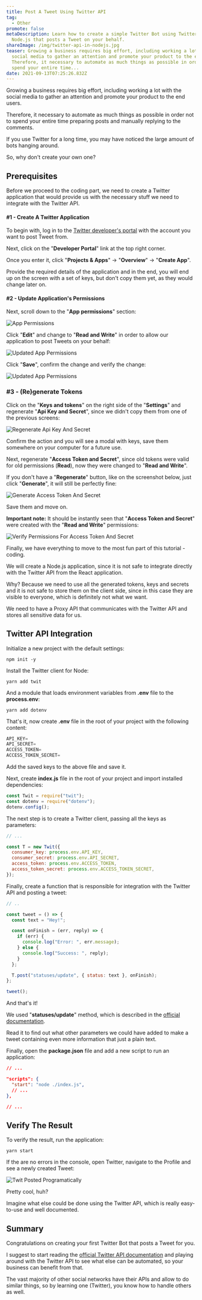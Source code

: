 ```yaml
---
title: Post A Tweet Using Twitter API
tag:
  - Other
promote: false
metaDescription: Learn how to create a simple Twitter Bot using Twitter API and
  Node.js that posts a Tweet on your behalf.
shareImage: /img/twitter-api-in-nodejs.jpg
teaser: Growing a business requires big effort, including working a lot with the
  social media to gather an attention and promote your product to the end users.
  Therefore, it necessary to automate as much things as possible in order not to
  spend your entire time...
date: 2021-09-13T07:25:26.832Z
---
```

Growing a business requires big effort, including working a lot with the social media to gather an attention and promote your product to the end users.

Therefore, it necessary to automate as much things as possible in order not to spend your entire time preparing posts and manually replying to the comments.

If you use Twitter for a long time, you may have noticed the large amount of bots hanging around.

So, why don't create your own one?

## Prerequisites

Before we proceed to the coding part, we need to create a Twitter application that would provide us with the necessary stuff we need to integrate with the Twitter API.

#### \#1 - Create A Twitter Application

To begin with, log in to the [Twitter developer's portal](https://developer.twitter.com/) with the account you want to post Tweet from.

Next, click on the "**Developer Portal**" link at the top right corner.

Once you enter it, click "**Projects & Apps**" -> "**Overview**" -> "**Create App**".

Provide the required details of the application and in the end, you will end up on the screen with a set of keys, but don't copy them yet, as they would change later on.

#### \#2 - Update Application's Permissions

Next, scroll down to the "**App permissions**" section:

![App Permissions](/img/screenshot-2021-09-12-at-09.48.28.png "App Permissions")

Click "**Edit**" and change to "**Read and Write**" in order to allow our application to post Tweets on your behalf:

![Updated App Permissions](/img/screenshot-2021-09-12-at-09.49.08.png "Updated App Permissions")

Click "**Save**", confirm the change and verify the change:

![Updated App Permissions](/img/screenshot-2021-09-12-at-09.50.01.png "Updated App Permissions")

### \#3 - (Re)generate Tokens

Click on the "**Keys and tokens**" on the right side of the "**Settings**" and regenerate "**Api Key and Secret**", since we didn't copy them from one of the previous screens:

![Regenerate Api Key And Secret](/img/screenshot-2021-09-12-at-09.55.17.png "Regenerate Api Key And Secret")

Confirm the action and you will see a modal with keys, save them somewhere on your computer for a future use.

Next, regenerate "**Access Token and Secret**", since old tokens were valid for old permissions (**Read**), now they were changed to "**Read and Write**".

If you don't have a "**Regenerate**" button, like on the screenshot below, just click "**Generate**", it will still be perfectly fine:

![Generate Access Token And Secret](/img/screenshot-2021-09-12-at-09.56.34.png "Generate Access Token And Secret")

Save them and move on.

**Important note:** It should be instantly seen that "**Access Token and Secret**" were created with the "**Read and Write**" permissions:

![Verify Permissions For Access Token And Secret](/img/screenshot-2021-09-12-at-10.00.25.png "Verify Permissions For Access Token And Secret")

Finally, we have everything to move to the most fun part of this tutorial - coding.

We will create a Node.js application, since it is not safe to integrate directly with the Twitter API from the React application.

Why? Because we need to use all the generated tokens, keys and secrets and it is not safe to store them on the client side, since in this case they are visible to everyone, which is definitely not what we want.

We need to have a Proxy API that communicates with the Twitter API and stores all sensitive data for us.

## Twitter API Integration

Initialize a new project with the default settings:

`npm init -y`

Install the Twitter client for Node:

`yarn add twit`

And a module that loads environment variables from **.env** file to the **process.env**:

`yarn add dotenv`

That's it, now create **.env** file in the root of your project with the following content:

```javascript
API_KEY=
API_SECRET=
ACCESS_TOKEN=
ACCESS_TOKEN_SECRET=
```

Add the saved keys to the above file and save it.

Next, create **index.js** file in the root of your project and import installed dependencies:

```javascript
const Twit = require("twit");
const dotenv = require("dotenv");
dotenv.config();
```

The next step is to create a Twitter client, passing all the keys as parameters:

```javascript
// ...

const T = new Twit({
  consumer_key: process.env.API_KEY,
  consumer_secret: process.env.API_SECRET,
  access_token: process.env.ACCESS_TOKEN,
  access_token_secret: process.env.ACCESS_TOKEN_SECRET,
});
```

Finally, create a function that is responsible for integration with the Twitter API and posting a tweet:

```javascript
// ..

const tweet = () => {
  const text = "Hey!";

  const onFinish = (err, reply) => {
    if (err) {
      console.log("Error: ", err.message);
    } else {
      console.log("Success: ", reply);
    }
  };

  T.post("statuses/update", { status: text }, onFinish);
};

tweet();
```

And that's it!

We used "**statuses/update**" method, which is described in the [official documentation](https://developer.twitter.com/en/docs/twitter-api/v1/tweets/post-and-engage/api-reference/post-statuses-update).

Read it to find out what other parameters we could have added to make a tweet containing even more information that just a plain text.

Finally, open the **package.json** file and add a new script to run an application:

```json
// ...

"scripts": {
  "start": "node ./index.js",
  // ...
},

// ...
```

## Verify The Result

To verify the result, run the application:

`yarn start`

If the are no errors in the console, open Twitter, navigate to the Profile and see a newly created Tweet:

![Twit Posted Programatically](/img/screenshot-2021-09-12-at-10.29.31.png "Twit Posted Programatically")

Pretty cool, huh?

Imagine what else could be done using the Twitter API, which is really easy-to-use and well documented.

## Summary

Congratulations on creating your first Twitter Bot that posts a Tweet for you.

I suggest to start reading the [official Twitter API documentation](https://developer.twitter.com/en/docs) and playing around with the Twitter API to see what else can be automated, so your business can benefit from that.

The vast majority of other social networks have their APIs and allow to do similar things, so by learning one (Twitter), you know how to handle others as well.